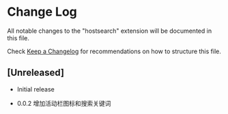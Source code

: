 # Change Log

All notable changes to the "hostsearch" extension will be documented in this file.

Check [Keep a Changelog](http://keepachangelog.com/) for recommendations on how to structure this file.

## [Unreleased]

- Initial release

- 0.0.2 增加活动栏图标和搜索关键词